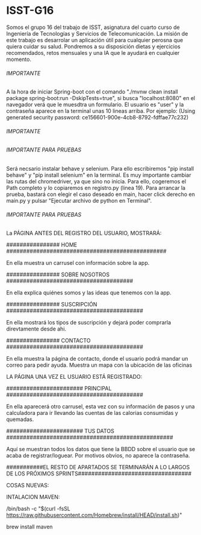 # ISST-G16

Somos el grupo 16 del trabajo de ISST, asignatura del cuarto curso de Ingeniería de Tecnologías y Servicios de Telecomunicación.
La misión de este trabajo es desarrolar un aplicación útil para cualquier perosna que quiera cuidar su salud.
Pondremos a su disposición dietas y ejercicios recomendados, retos mensuales y una IA que le ayudará en cualquier momento.


######  IMPORTANTE  ##############################################################
A la hora de iniciar Spring-boot con el comando "./mvnw clean install package spring-boot:run
-DskipTests=true", si busca "localhost:8080" en el navegador verá que le muesdtra un formulario. El usuario es "user" y la contraseña aparece en la terminal unas 10 lineas arriba. Por ejemplo: (Using generated security password: ce156601-900e-4cb8-8792-fdffae77c232)
######  IMPORTANTE  ##############################################################

###### IMPORTANTE PARA PRUEBAS #######################################################################################################

Será necsario instalar behave y selenium. Para ello escribiremos "pip install behave" y "pip install selenium" en la terminal.
Es muy importante cambiar las rutas del chromedriver, ya que sino no inicia. Para ello, cogeremos el Path completo y lo copiaremos en registro.py (linea 19).
Para arrancar la prueba, bastará con elegir el caso deseado en main, hacer click derecho en main.py y pulsar "Ejecutar archivo de python en Terminal".

###### IMPORTANTE PARA PRUEBAS #######################################################################################################



La PÁGINA ANTES DEL REGISTRO DEL USUARIO, MOSTRARÁ:

################ HOME ################################################

En ella muestra un carrusel con información sobre la app.

################ SOBRE NOSOTROS ######################################

En ella explica quiénes somos y las ideas que tenemos con la app.

################ SUSCRIPCIÓN #########################################

En ella mostrará los tipos de suscripción y dejará poder comprarla direvtamente desde ahi.

################ CONTACTO #########################################

En ella muestra la página de contacto, donde el usuario podrá mandar un correo para pedir ayuda. Muestra un mapa con la ubicación de las oficinas





LA PÁGINA UNA VEZ EL USUARIO ESTÁ REGISTRADO:

####################### PRINCIPAL   #########################################

En ella aparecerá otro carrusel, esta vez con su información de pasos y una calculadora para ir llevando las cuentas de las calorias consumidas y quemadas.

####################### TUS DATOS ##################################################

Aquí se muestran todos los datos que tiene la BBDD sobre el usuario que se acaba de registrar/loguear. Por motivos obvios, no aparece la contraseña.

###########EL RESTO DE APARTADOS SE TERMINARÁN A LO LARGOS DE LOS PRÓXIMOS SPRINTS##################################






COSAS NUEVAS:


INTALACION MAVEN:

/bin/bash -c "$(curl -fsSL https://raw.githubusercontent.com/Homebrew/install/HEAD/install.sh)"

brew install maven

